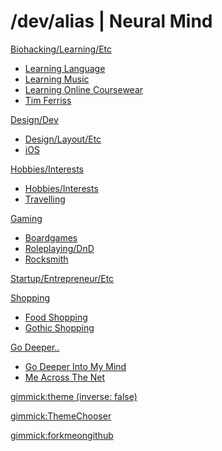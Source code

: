 # /dev/alias | Neural Mind

[Biohacking/Learning/Etc]()

  * [Learning Language](biohacking-learning/learning-language.md)
  * [Learning Music](biohacking-learning/learning-music.md)
  * [Learning Online Coursewear](biohacking-learning/learning-online-courseware.md)
  * [Tim Ferriss](biohacking-learning/tim-ferriss.md)

[Design/Dev]()

  * [Design/Layout/Etc](design-dev/design-layout.md)
  * [iOS](design-dev/ios.md)

[Hobbies/Interests]()

* [Hobbies/Interests](hobbies-interests/hobbies-interests.md)
* [Travelling](hobbies-interests/travelling.md)

[Gaming]()

  * [Boardgames](gaming/boardgames.md)
  * [Roleplaying/DnD](gaming/roleplaying-dnd.md)
  * [Rocksmith](gaming/rocksmith.md)

[Startup/Entrepreneur/Etc](startup-entrepreneur-coworking.md)

[Shopping]()

* [Food Shopping](shopping/food-shopping.md)
* [Gothic Shopping](shopping/gothic-shopping.md)

[Go Deeper..]()

* [Go Deeper Into My Mind](my-other-mind-dumps.md)
* [Me Across The Net](me-across-the-net.md)

<!-- set a default theme -->
[gimmick:theme (inverse: false)](cosmo)

<!-- show a theme chooser in the menu bar -->
[gimmick:ThemeChooser](Theme)

<!-- show a fork me on github ribbon -->
[gimmick:forkmeongithub](http://github.com/alias1/devalias-neuralmind/)
